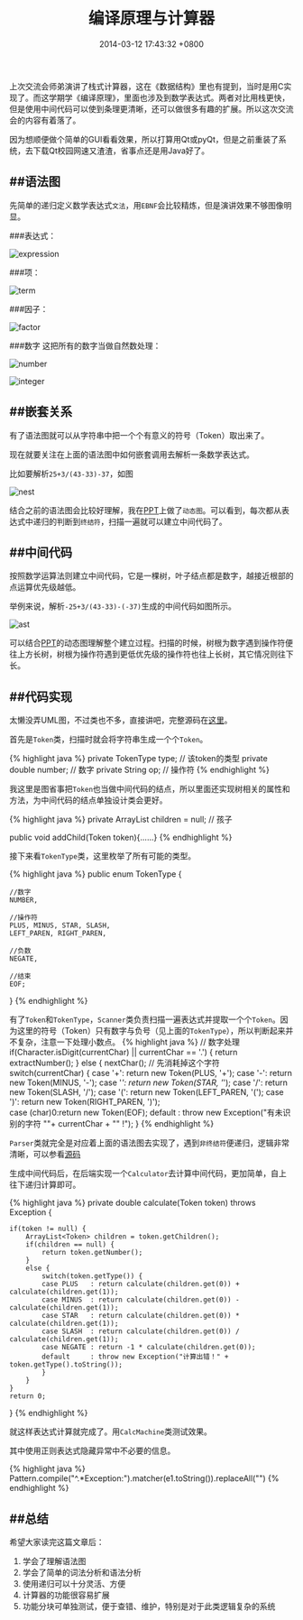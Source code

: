 ﻿--- 
layout:   post
title:    编译原理与计算器
date:     2014-03-12 17:43:32 +0800
category: 编译原理
tags: 
- 编译原理
- 计算器
- 表达式
---

上次交流会师弟演讲了栈式计算器，这在《数据结构》里也有提到，当时是用C实现了。而这学期学《编译原理》，里面也涉及到数学表达式。两者对比用栈更快，但是使用中间代码可以使到条理更清晰，还可以做很多有趣的扩展。所以这次交流会的内容有着落了。

因为想顺便做个简单的GUI看看效果，所以打算用Qt或pyQt，但是之前重装了系统，去下载Qt校园网速又渣渣，省事点还是用Java好了。

##语法图
---------

先简单的递归定义数学表达式`文法`，用`EBNF`会比较精炼，但是演讲效果不够图像明显。

###表达式：

![expression][expression]

<!--more-->

###项：

![term][term]

###因子：

![factor][factor]

###数字
这把所有的数字当做自然数处理：

![number][number]

![integer][integer]

##嵌套关系
----------

有了语法图就可以从字符串中把一个个有意义的符号（Token）取出来了。

现在就要关注在上面的语法图中如何嵌套调用去解析一条数学表达式。

比如要解析`25+3/(43-33)-37`，如图

![nest][nest]

结合之前的语法图会比较好理解，我在[PPT][PPT]上做了`动态图`。可以看到，每次都从表达式中递归的判断到`终结符`，扫描一遍就可以建立中间代码了。

##中间代码
---------

按照数学运算法则建立中间代码，它是一棵树，叶子结点都是数字，越接近根部的点运算优先级越低。

举例来说，解析`-25+3/(43-33)-(-37)`生成的中间代码如图所示。

![ast][ast]

可以结合[PPT][PPT]的动态图理解整个建立过程。扫描的时候，树根为数字遇到操作符便往上方长树，树根为操作符遇到更低优先级的操作符也往上长树，其它情况则往下长。

##代码实现
-----------

太懒没弄UML图，不过类也不多，直接讲吧，完整源码在[这里][source]。

首先是`Token`类，扫描时就会将字符串生成一个个`Token`。

{% highlight java %}
private TokenType type; // 该token的类型
private double number;  // 数字
private String op;      // 操作符
{% endhighlight %}

我这里是图省事把`Token`也当做中间代码的结点，所以里面还实现树相关的属性和方法，为中间代码的结点单独设计类会更好。

{% highlight java %}
private ArrayList<Token> children = null; // 孩子

public void addChild(Token token){......}
{% endhighlight %}

接下来看`TokenType`类，这里枚举了所有可能的类型。

{% highlight java %}
public enum TokenType {
	
	//数字
	NUMBER,
	
	//操作符
	PLUS, MINUS, STAR, SLASH,
	LEFT_PAREN, RIGHT_PAREN,
    
	//负数
	NEGATE,
	
	//结束
	EOF;
}
{% endhighlight %}

有了`Token`和`TokenType`，`Scanner`类负责扫描一遍表达式并提取一个个`Token`。因为这里的符号（Token）只有数字与负号（见上面的`TokenType`），所以判断起来并不复杂，注意一下处理小数点。
{% highlight java %}
// 数字处理
if(Character.isDigit(currentChar) || currentChar == '.') {
	return extractNumber();
}
else {
	nextChar(); // 先消耗掉这个字符
	switch(currentChar) {
	case '+': return new Token(PLUS, '+'); 
	case '-': return new Token(MINUS, '-'); 
	case '*': return new Token(STAR, '*');
	case '/': return new Token(SLASH, '/'); 
	case '(': return new Token(LEFT_PAREN, '('); 
	case ')': return new Token(RIGHT_PAREN, ')');  
	case (char)0:return new Token(EOF); 
	default : throw new Exception("有未识别的字符 \""+ currentChar + "\" !");
}
{% endhighlight %}

`Parser`类就完全是对应着上面的语法图去实现了，遇到`非终结符`便递归，逻辑非常清晰，可以参看[源码][source]

生成中间代码后，在后端实现一个`Calculator`去计算中间代码，更加简单，自上往下递归计算即可。

{% highlight java %}
private double calculate(Token token) throws Exception {
	
	if(token != null) {
		ArrayList<Token> children = token.getChildren();
		if(children == null) {
			return token.getNumber();
		}
		else {
			switch(token.getType()) {
			case PLUS   : return calculate(children.get(0)) + calculate(children.get(1));
			case MINUS  : return calculate(children.get(0)) - calculate(children.get(1));
			case STAR   : return calculate(children.get(0)) * calculate(children.get(1));
			case SLASH  : return calculate(children.get(0)) / calculate(children.get(1));
			case NEGATE : return -1 * calculate(children.get(0));
			default     : throw new Exception("计算出错！" + token.getType().toString());
			}
		}
	}
	return 0;
}
{% endhighlight %}

就这样表达式计算就完成了。用`CalcMachine`类测试效果。

其中使用正则表达式隐藏异常中不必要的信息。

{% highlight java %}
Pattern.compile("^.*Exception:").matcher(e1.toString()).replaceAll("")
{% endhighlight %}

##总结
-------

希望大家读完这篇文章后：

1. 学会了理解语法图
2. 学会了简单的词法分析和语法分析
3. 使用递归可以十分灵活、方便
4. 计算器的功能很容易扩展
5. 功能分块可单独测试，便于查错、维护，特别是对于此类逻辑复杂的系统


[expression]: /assets/files/2014-3-15-simple-calculator/expression.png
[term]:       /assets/files/2014-3-15-simple-calculator/term.png
[factor]:     /assets/files/2014-3-15-simple-calculator/factor.png
[number]:     /assets/files/2014-3-15-simple-calculator/number.png
[integer]:    /assets/files/2014-3-15-simple-calculator/integer.png
[ast]:        /assets/files/2014-3-15-simple-calculator/ast.png
[nest]:       /assets/files/2014-3-15-simple-calculator/nest.png
[PPT]:        /assets/files/2014-3-15-simple-calculator/files/calculator.ppt	
[source]:     /assets/files/2014-3-15-simple-calculator/files/calc.tar.gz

